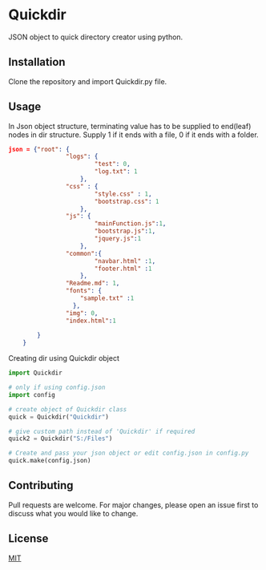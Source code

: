 # Quickdir
JSON object to quick directory creator using python.

## Installation

Clone the repository and import Quickdir.py file.

## Usage

In Json object structure, terminating value has to be supplied to end(leaf) nodes in dir structure. Supply 1 if it ends with a file, 0 if it ends with a folder.

```json
json = {"root": {
                "logs": {
                        "test": 0,
                        "log.txt": 1
                    },
                "css" : {
                        "style.css" : 1,
                        "bootstrap.css": 1
                    },
                "js": {
                        "mainFunction.js":1,
                        "bootstrap.js":1,
                        "jquery.js":1
                    },
                "common":{
                        "navbar.html" :1,
                        "footer.html" :1
                    },
                "Readme.md": 1,
                "fonts": {
                    "sample.txt" :1
                  },
                "img": 0,
                "index.html":1
                
        } 
    }

```

Creating dir using Quickdir object
```python
import Quickdir

# only if using config.json
import config

# create object of Quickdir class 
quick = Quickdir("Quickdir")

# give custom path instead of 'Quickdir' if required
quick2 = Quickdir("S:/Files")

# Create and pass your json object or edit config.json in config.py
quick.make(config.json)
```

## Contributing
Pull requests are welcome. For major changes, please open an issue first to discuss what you would like to change.


## License
[MIT](https://choosealicense.com/licenses/mit/)

